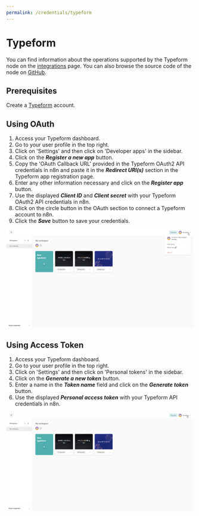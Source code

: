 ```yaml
---
permalink: /credentials/typeform
---
```


# Typeform

You can find information about the operations supported by the Typeform node on the [integrations](https://n8n.io/integrations/n8n-nodes-base.typeformTrigger) page. You can also browse the source code of the node on [GitHub](https://github.com/n8n-io/n8n/tree/master/packages/nodes-base/nodes/Typeform).


## Prerequisites

Create a [Typeform](https://typeform.com/) account.

## Using OAuth

1. Access your Typeform dashboard.
2. Go to your user profile in the top right.
3. Click on 'Settings' and then click on 'Developer apps' in the sidebar.
4. Click on the ***Register a new app*** button.
5. Copy the 'OAuth Callback URL' provided in the Typeform OAuth2 API credentials in n8n and paste it in the ***Redirect URI(s)*** section in the Typeform app registration page.
6. Enter any other information necessary and click on the ***Register app*** button.
7. Use the displayed ***Client ID*** and ***Client secret*** with your Typeform OAuth2 API credentials in n8n.
8. Click on the circle button in the OAuth section to connect a Typeform account to n8n.
9. Click the ***Save*** button to save your credentials.

![Getting TypeForm OAuth credentials](./using-oauth.gif)

## Using Access Token

1. Access your Typeform dashboard.
2. Go to your user profile in the top right.
3. Click on 'Settings' and then click on 'Personal tokens' in the sidebar.
4. Click on the ***Generate a new token*** button.
5. Enter a name in the ***Token name*** field and click on the ***Generate token*** button.
6. Use the displayed ***Personal access token*** with your Typeform API credentials in n8n.

![Getting TypeForm Access Token](./using-access-token.gif)
